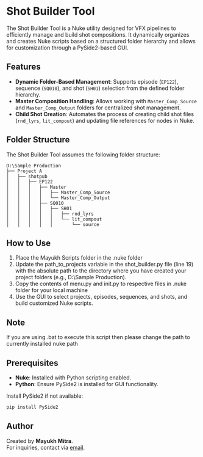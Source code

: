 
# Shot Builder Tool

The Shot Builder Tool is a Nuke utility designed for VFX pipelines to efficiently manage and build shot compositions. It dynamically organizes and creates Nuke scripts based on a structured folder hierarchy and allows for customization through a PySide2-based GUI.

## Features

- **Dynamic Folder-Based Management**: Supports episode (`EP122`), sequence (`SQ010`), and shot (`SH01`) selection from the defined folder hierarchy.
- **Master Composition Handling**: Allows working with `Master_Comp_Source` and `Master_Comp_Output` folders for centralized shot management.
- **Child Shot Creation**: Automates the process of creating child shot files (`rnd_lyrs`, `lit_compout`) and updating file references for nodes in Nuke.

## Folder Structure

The Shot Builder Tool assumes the following folder structure:

```
D:\Sample Production
├── Project A
│   ├── shotpub
│   │   ├── EP122
│   │   │   ├── Master
│   │   │   │   ├── Master_Comp_Source
│   │   │   │   └── Master_Comp_Output
│   │   │   ├── SQ010
│   │   │   │   ├── SH01
│   │   │   │   │   ├── rnd_lyrs
│   │   │   │   │   └── lit_compout
│   │   │   │   │       └── source
```

## How to Use

1. Place the Mayukh Scripts folder in the .nuke folder
2. Update the path_to_projects variable in the shot_builder.py file (line 19) with the absolute path to the directory where you have created your project folders (e.g., D:\Sample Production).
3. Copy the contents of menu.py and init.py to respective files in .nuke folder for your local machine
4. Use the GUI to select projects, episodes, sequences, and shots, and build customized Nuke scripts. 

## Note

If you are using .bat to execute this script then please change the path to currently installed nuke path

## Prerequisites

- **Nuke**: Installed with Python scripting enabled.
- **Python**: Ensure PySide2 is installed for GUI functionality.

Install PySide2 if not available:
```bash
pip install PySide2
```

## Author

Created by **Mayukh Mitra**.  
For inquiries, contact via [email](mailto:mitramayukh5@gmail.com).
